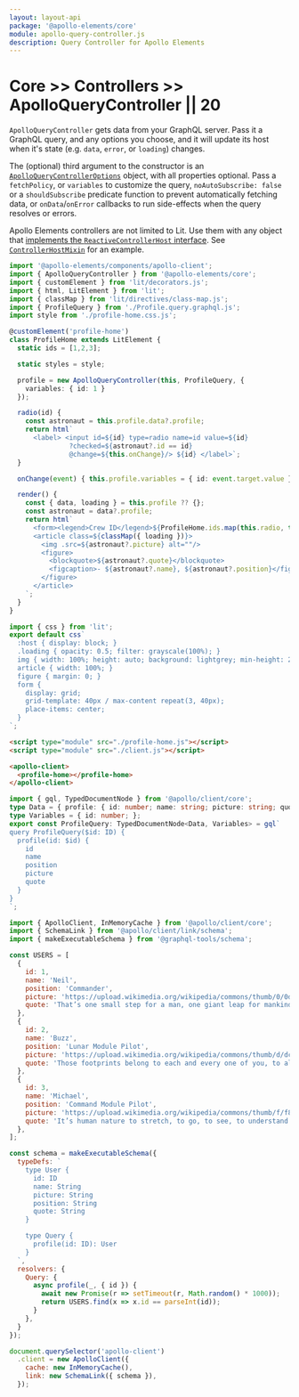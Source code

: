 ```yaml
---
layout: layout-api
package: '@apollo-elements/core'
module: apollo-query-controller.js
description: Query Controller for Apollo Elements
---
```

<!-- ----------------------------------------------------------------------------------------
     Welcome! This file includes automatically generated API documentation.
     To edit the docs that appear within, find the original source file under `packages/*`,
     corresponding to the package name and module in this YAML front-matter block.
     Thank you for your interest in Apollo Elements 😁
------------------------------------------------------------------------------------------ -->

# Core >> Controllers >> ApolloQueryController || 20

`ApolloQueryController` gets data from your GraphQL server. Pass it a GraphQL query, and any options you choose, and it will update its host when it's state (e.g. `data`, `error`, or `loading`) changes.

The (optional) third argument to the constructor is an [`ApolloQueryControllerOptions`](#options) object, with all properties optional. Pass a `fetchPolicy`, or `variables` to customize the query, `noAutoSubscribe: false` or a `shouldSubscribe` predicate function to prevent automatically fetching data, or `onData`/`onError` callbacks to run side-effects when the query resolves or errors.

<inline-notification type="tip">

Apollo Elements controllers are not limited to Lit. Use them with any object that [implements the `ReactiveControllerHost` interface](https://lit.dev/docs/composition/controllers/). See [`ControllerHostMixin`](/api/libraries/mixins/controller-host-mixin/) for an example.

</inline-notification>

```ts playground query-controller profile-home.ts
import '@apollo-elements/components/apollo-client';
import { ApolloQueryController } from '@apollo-elements/core';
import { customElement } from 'lit/decorators.js';
import { html, LitElement } from 'lit';
import { classMap } from 'lit/directives/class-map.js';
import { ProfileQuery } from './Profile.query.graphql.js';
import style from './profile-home.css.js';

@customElement('profile-home')
class ProfileHome extends LitElement {
  static ids = [1,2,3];

  static styles = style;

  profile = new ApolloQueryController(this, ProfileQuery, {
    variables: { id: 1 }
  });

  radio(id) {
    const astronaut = this.profile.data?.profile;
    return html`
      <label> <input id=${id} type=radio name=id value=${id}
               ?checked=${astronaut?.id == id}
               @change=${this.onChange}/> ${id} </label>`;
  }

  onChange(event) { this.profile.variables = { id: event.target.value } }

  render() {
    const { data, loading } = this.profile ?? {};
    const astronaut = data?.profile;
    return html`
      <form><legend>Crew ID</legend>${ProfileHome.ids.map(this.radio, this)}</form>
      <article class=${classMap({ loading })}>
        <img .src=${astronaut?.picture} alt=""/>
        <figure>
          <blockquote>${astronaut?.quote}</blockquote>
          <figcaption>- ${astronaut?.name}, ${astronaut?.position}</figcaption>
        </figure>
      </article>
    `;
  }
}
```

```js playground-file query-controller profile-home.css.ts
import { css } from 'lit';
export default css`
  :host { display: block; }
  .loading { opacity: 0.5; filter: grayscale(100%); }
  img { width: 100%; height: auto; background: lightgrey; min-height: 295px; }
  article { width: 100%; }
  figure { margin: 0; }
  form {
    display: grid;
    grid-template: 40px / max-content repeat(3, 40px);
    place-items: center;
  }
`;
```

```html playground-file query-controller index.html
<script type="module" src="./profile-home.js"></script>
<script type="module" src="./client.js"></script>

<apollo-client>
  <profile-home></profile-home>
</apollo-client>
```

```ts playground-file query-controller Profile.query.graphql.ts
import { gql, TypedDocumentNode } from '@apollo/client/core';
type Data = { profile: { id: number; name: string; picture: string; quote: string; } };
type Variables = { id: number; };
export const ProfileQuery: TypedDocumentNode<Data, Variables> = gql`
query ProfileQuery($id: ID) {
  profile(id: $id) {
    id
    name
    position
    picture
    quote
  }
}
`;
```

```js playground-file query-controller client.js
import { ApolloClient, InMemoryCache } from '@apollo/client/core';
import { SchemaLink } from '@apollo/client/link/schema';
import { makeExecutableSchema } from '@graphql-tools/schema';

const USERS = [
  {
    id: 1,
    name: 'Neil',
    position: 'Commander',
    picture: 'https://upload.wikimedia.org/wikipedia/commons/thumb/0/0d/Neil_Armstrong_pose.jpg/1024px-Neil_Armstrong_pose.jpg?1623601441968',
    quote: 'That’s one small step for a man, one giant leap for mankind.',
  },
  {
    id: 2,
    name: 'Buzz',
    position: 'Lunar Module Pilot',
    picture: 'https://upload.wikimedia.org/wikipedia/commons/thumb/d/dc/Buzz_Aldrin.jpg/1024px-Buzz_Aldrin.jpg?1623601483170',
    quote: 'Those footprints belong to each and every one of you, to all mankind.',
  },
  {
    id: 3,
    name: 'Michael',
    position: 'Command Module Pilot',
    picture: 'https://upload.wikimedia.org/wikipedia/commons/thumb/f/f8/Michael_Collins_%28S69-31742%2C_restoration%29.jpg/1024px-Michael_Collins_%28S69-31742%2C_restoration%29.jpg?1623601522599',
    quote: 'It’s human nature to stretch, to go, to see, to understand. Exploration is not a choice, really; it’s an imperative.',
  },
];

const schema = makeExecutableSchema({
  typeDefs: `
    type User {
      id: ID
      name: String
      picture: String
      position: String
      quote: String
    }

    type Query {
      profile(id: ID): User
    }
  `,
  resolvers: {
    Query: {
      async profile(_, { id }) {
        await new Promise(r => setTimeout(r, Math.random() * 1000));
        return USERS.find(x => x.id == parseInt(id));
      }
    },
  }
});

document.querySelector('apollo-client')
  .client = new ApolloClient({
    cache: new InMemoryCache(),
    link: new SchemaLink({ schema }),
  });
```
